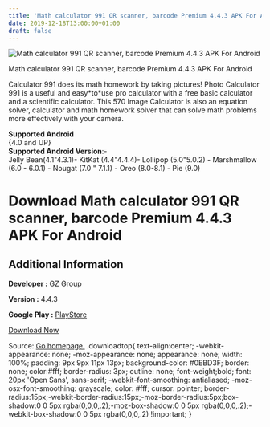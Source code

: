 ```yaml
---
title: 'Math calculator 991 QR scanner, barcode Premium 4.4.3 APK For Android'
date: 2019-12-18T13:00:00+01:00
draft: false
---
```


![Math calculator 991 QR scanner, barcode Premium 4.4.3 APK For Android](https://i0.wp.com/apkhome.net/wp-content/uploads/2019/11/Math-calculator-991-QR-scanner-barcode-Premium-4.4.3.png "Math calculator 991 QR scanner, barcode Premium 4.4.3 APK For Android")

  

Math calculator 991 QR scanner, barcode Premium 4.4.3 APK For Android

Calculator 991 does its math homework by taking pictures! Photo Calculator 991 is a useful and easy\*to\*use pro calculator with a free basic calculator and a scientific calculator. This 570 Image Calculator is also an equation solver, calculator and math homework solver that can solve math problems more effectively with your camera.

**Supported Android**  
{4.0 and UP}  
**Supported Android Version**:-  
Jelly Bean(4.1"4.3.1)- KitKat (4.4"4.4.4)- Lollipop (5.0"5.0.2) - Marshmallow (6.0 - 6.0.1) - Nougat (7.0 " 7.1.1) - Oreo (8.0-8.1) - Pie (9.0)

Download Math calculator 991 QR scanner, barcode Premium 4.4.3 APK For Android
==============================================================================

Additional Information
----------------------

**Developer :** GZ Group

**Version :** 4.4.3

**Google Play :** [PlayStore](https://play.google.com/store/apps/details?id=com.tool.calculator.casio.fx991.es.plus&hl=en)

  

[Download Now](https://store4app.co/post/math-calculator-991-qr-scanner-barcode-premium-4-4-3-apk-for-android_1574508700)

  
Source: [Go homepage.](https://store4app.co/post/math-calculator-991-qr-scanner-barcode-premium-4-4-3-apk-for-android_1574508700) .downloadtop{ text-align:center; -webkit-appearance: none; -moz-appearance: none; appearance: none; width: 100%; padding: 9px 9px 11px 13px; background-color: #0EBD3F; border: none; color:#fff; border-radius: 3px; outline: none; font-weight;bold; font: 20px 'Open Sans', sans-serif; -webkit-font-smoothing: antialiased; -moz-osx-font-smoothing: grayscale; color: #fff; cursor: pointer; border-radius:15px;-webkit-border-radius:15px;-moz-border-radius:5px;box-shadow:0 0 5px rgba(0,0,0,.2);-moz-box-shadow:0 0 5px rgba(0,0,0,.2);-webkit-box-shadow:0 0 5px rgba(0,0,0,.2) !important; }